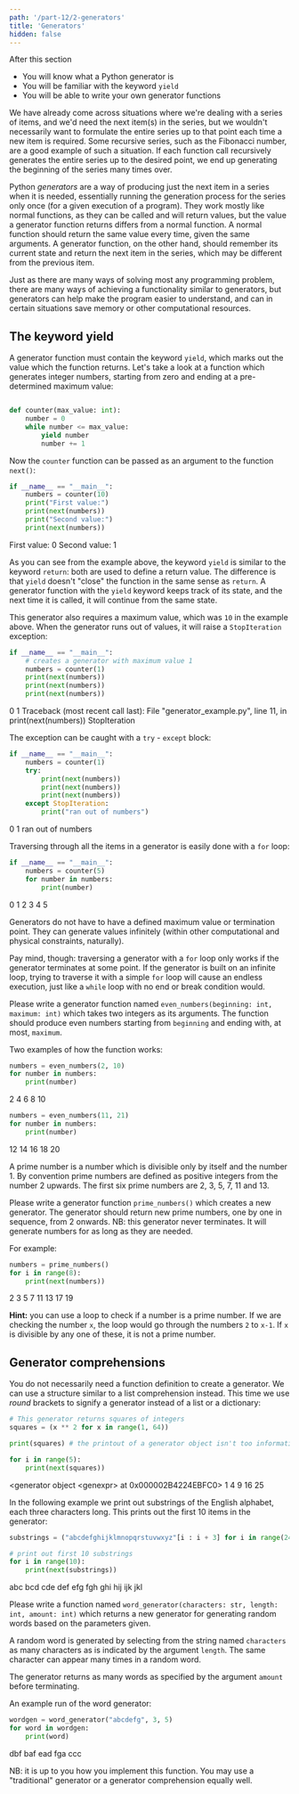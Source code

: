 ```yaml
---
path: '/part-12/2-generators'
title: 'Generators'
hidden: false
---
```


<text-box variant='learningObjectives' name="Learning objectives">

After this section

- You will know what a Python generator is
- You will be familiar with the keyword `yield`
- You will be able to write your own generator functions

</text-box>

We have already come across situations where we're dealing with a series of items, and we'd need the next item(s) in the series, but we wouldn't necessarily want to formulate the entire series up to that point each time a new item is required. Some recursive series, such as the Fibonacci number, are a good example of such a situation. If each function call recursively generates the entire series up to the desired point, we end up generating the beginning of the series many times over.

Python _generators_ are a way of producing just the next item in a series when it is needed, essentially running the generation process for the series only once (for a given execution of a program). They work mostly like normal functions, as they can be called and will return values, but the value a generator function returns differs from a normal function. A normal function should return the same value every time, given the same arguments. A generator function, on the other hand, should remember its current state and return the next item in the series, which may be different from the previous item.

Just as there are many ways of solving most any programming problem, there are many ways of achieving a functionality similar to generators, but generators can help make the program easier to understand, and can in certain situations save memory or other computational resources.

## The keyword yield

A generator function must contain the keyword `yield`, which marks out the value which the function returns. Let's take a look at a function which generates integer numbers, starting from zero and ending at a pre-determined maximum value:

```python

def counter(max_value: int):
    number = 0
    while number <= max_value:
        yield number
        number += 1

```

Now the `counter` function can be passed as an argument to the function `next()`:

```python
if __name__ == "__main__":
    numbers = counter(10)
    print("First value:")
    print(next(numbers))
    print("Second value:")
    print(next(numbers))
```

<sample-output>

First value:
0
Second value:
1

</sample-output>

As you can see from the example above, the keyword `yield` is similar to the keyword `return`: both are used to define a return value. The difference is that `yield` doesn't "close" the function in the same sense as `return`. A generator function with the `yield` keyword keeps track of its state, and the next time it is called, it will continue from the same state.

This generator also requires a maximum value, which was `10` in the example above. When the generator runs out of values, it will raise a `StopIteration` exception:

```python
if __name__ == "__main__":
    # creates a generator with maximum value 1
    numbers = counter(1)
    print(next(numbers))
    print(next(numbers))
    print(next(numbers))
```

<sample-output>

0
1
Traceback (most recent call last):
  File "generator_example.py", line 11, in <module>
    print(next(numbers))
StopIteration

</sample-output>

The exception can be caught with a `try` - `except` block:

```python
if __name__ == "__main__":
    numbers = counter(1)
    try:
        print(next(numbers))
        print(next(numbers))
        print(next(numbers))
    except StopIteration:
        print("ran out of numbers")
```

<sample-output>

0
1
ran out of numbers

</sample-output>

Traversing through all the items in a generator is easily done with a `for` loop:

```python
if __name__ == "__main__":
    numbers = counter(5)
    for number in numbers:
        print(number)
```

<sample-output>

0
1
2
3
4
5

</sample-output>

Generators do not have to have a defined maximum value or termination point. They can generate values infinitely (within other computational and physical constraints, naturally). 

Pay mind, though: traversing a generator with a `for` loop only works if the generator terminates at some point. If the generator is built on an infinite loop, trying to traverse it with a simple `for` loop will cause an endless execution, just like a `while` loop with no end or break condition would.

<programming-exercise name='Even numbers' tmcname='part12-08_even_numbers'>

Please write a generator function named `even_numbers(beginning: int, maximum: int)` which takes two integers as its arguments. The function should produce even numbers starting from `beginning` and ending with, at most, `maximum`.

Two examples of how the function works:

```python
numbers = even_numbers(2, 10)
for number in numbers:
    print(number)
```

<sample-output>

2
4
6
8
10

</sample-output>

```python
numbers = even_numbers(11, 21)
for number in numbers:
    print(number)
```

<sample-output>

12
14
16
18
20

</sample-output>

</programming-exercise>

<programming-exercise name='Prime numbers' tmcname='part12-09_prime_numbers'>

A prime number is a number which is divisible only by itself and the number 1. By convention prime numbers are defined as positive integers from the number 2 upwards. The first six prime numbers are 2, 3, 5, 7, 11 and 13.

Please write a generator function `prime_numbers()` which creates a new generator. The generator should return new prime numbers, one by one in sequence, from 2 onwards. NB: this generator never terminates. It will generate numbers for as long as they are needed.

For example:

```python
numbers = prime_numbers()
for i in range(8):
    print(next(numbers))
```

<sample-output>

2
3
5
7
11
13
17
19

</sample-output>

**Hint:** you can use a loop to check if a number is a prime number. If we are checking the number `x`, the loop would go through the numbers `2` to `x-1`. If `x` is divisible by any one of these, it is not a prime number.

</programming-exercise>


## Generator comprehensions

You do not necessarily need a function definition to create a generator. We can use a structure similar to a list comprehension instead. This time we use _round_ brackets to signify a generator instead of a list or a dictionary:

```python
# This generator returns squares of integers
squares = (x ** 2 for x in range(1, 64))

print(squares) # the printout of a generator object isn't too informative

for i in range(5):
    print(next(squares))
```

<sample-output>

<generator object &lt;genexpr&gt; at 0x000002B4224EBFC0>
1
4
9
16
25

</sample-output>

In the following example we print out substrings of the English alphabet, each three characters long. This prints out the first 10 items in the generator:

```python
substrings = ("abcdefghijklmnopqrstuvwxyz"[i : i + 3] for i in range(24))

# print out first 10 substrings
for i in range(10):
    print(next(substrings))
```

<sample-output>

abc
bcd
cde
def
efg
fgh
ghi
hij
ijk
jkl

</sample-output>

<programming-exercise name='Random words' tmcname='part12-10_random_words'>

Please write a function named `word_generator(characters: str, length: int, amount: int)` which returns a new generator for generating random words based on the parameters given.

A random word is generated by selecting from the string named `characters` as many characters as is indicated by the argument `length`. The same character can appear many times in a random word.

The generator returns as many words as specified by the argument `amount` before terminating.

An example run of the word generator:

```python
wordgen = word_generator("abcdefg", 3, 5)
for word in wordgen:
    print(word)
```

<sample-output>

dbf
baf
ead
fga
ccc

</sample-output>

NB: it is up to you how you implement this function. You may use a "traditional" generator or a generator comprehension equally well.

</programming-exercise>

